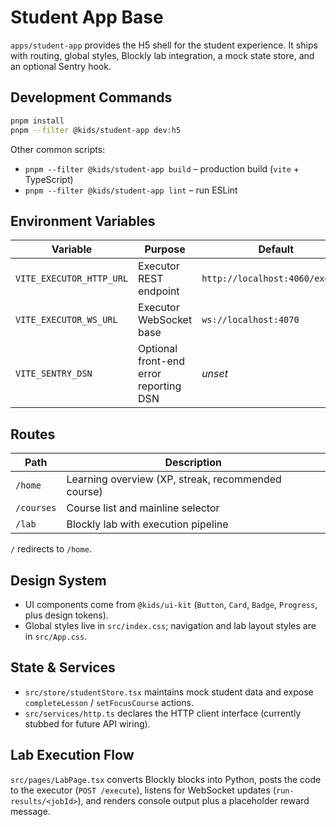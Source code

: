 ﻿# Student App Base

`apps/student-app` provides the H5 shell for the student experience. It ships with routing, global styles, Blockly lab integration, a mock state store, and an optional Sentry hook.

## Development Commands

```bash
pnpm install
pnpm --filter @kids/student-app dev:h5
```

Other common scripts:

- `pnpm --filter @kids/student-app build` – production build (`vite` + TypeScript)
- `pnpm --filter @kids/student-app lint` – run ESLint

## Environment Variables

| Variable | Purpose | Default |
| --- | --- | --- |
| `VITE_EXECUTOR_HTTP_URL` | Executor REST endpoint | `http://localhost:4060/execute` |
| `VITE_EXECUTOR_WS_URL` | Executor WebSocket base | `ws://localhost:4070` |
| `VITE_SENTRY_DSN` | Optional front-end error reporting DSN | _unset_ |

## Routes

| Path | Description |
| --- | --- |
| `/home` | Learning overview (XP, streak, recommended course) |
| `/courses` | Course list and mainline selector |
| `/lab` | Blockly lab with execution pipeline |

`/` redirects to `/home`.

## Design System

- UI components come from `@kids/ui-kit` (`Button`, `Card`, `Badge`, `Progress`, plus design tokens).
- Global styles live in `src/index.css`; navigation and lab layout styles are in `src/App.css`.

## State & Services

- `src/store/studentStore.tsx` maintains mock student data and expose `completeLesson` / `setFocusCourse` actions.
- `src/services/http.ts` declares the HTTP client interface (currently stubbed for future API wiring).

## Lab Execution Flow

`src/pages/LabPage.tsx` converts Blockly blocks into Python, posts the code to the executor (`POST /execute`), listens for WebSocket updates (`run-results/<jobId>`), and renders console output plus a placeholder reward message.
